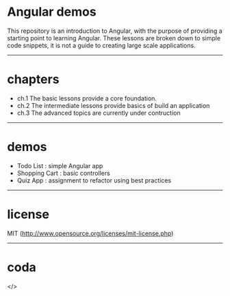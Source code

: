 # Angular demos
This repository is an introduction to Angular, with the purpose of providing a starting point to learning Angular.
These lessons are broken down to simple code snippets, it is not a guide to creating large scale applications.


---
# chapters
- ch.1 The basic lessons provide a core foundation.
- ch.2 The intermediate lessons provide basics of build an application
- ch.3 The advanced topics are currently under contruction


---
# demos
- Todo List : simple Angular app
- Shopping Cart : basic controllers
- Quiz App : assignment to refactor using best practices

---
# license
MIT (http://www.opensource.org/licenses/mit-license.php)


---
# coda
</>
